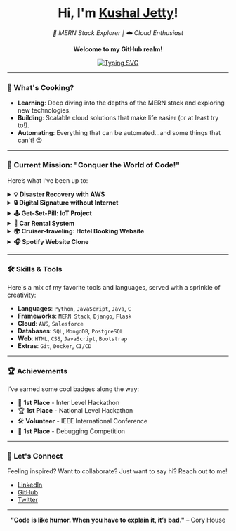 <div align="center">
  <h1>Hi, I'm <a href="https://github.com/KushalJetty">Kushal Jetty</a>!</h1>
  <p><em>🚀 MERN Stack Explorer | ☁️ Cloud Enthusiast</em></p>
  <p><strong>Welcome to my GitHub realm!</strong></p>
  <a href="https://github.com/KushalJetty">
    <img src="https://readme-typing-svg.demolab.com?font=Fira+Code&size=24&pause=1000&color=FFFFFF&center=true&vCenter=true&width=600&height=80&lines=Building+Things+One+Commit+at+a+Time;Turning+Ideas+into+Reality;Crafting+Code+with+Passion" alt="Typing SVG" />
  </a>
</div>

---

### 🚀 What's Cooking?

- **Learning**: Deep diving into the depths of the MERN stack and exploring new technologies.
- **Building**: Scalable cloud solutions that make life easier (or at least try to!).
- **Automating**: Everything that can be automated...and some things that can't! 😉

---

### 🎯 Current Mission: "Conquer the World of Code!"

Here’s what I’ve been up to:

<details>
  <summary><b>💡 Disaster Recovery with AWS</b></summary>
  <blockquote>
  A heroic tale of resilience, where I architected a robust disaster recovery plan using VPCs, subnets, EBS volumes, CloudTrail, and EC2 instances. All while fighting off the evil forces of data loss!
  </blockquote>
</details>

<details>
  <summary><b>🔒 Digital Signature without Internet</b></summary>
  <blockquote>
  Imagine signing a document without the internet! I turned this dream into reality by creating a digital signature system using SHA256, cryptographic algorithms, and more. Who needs the internet anyway? 😎
  </blockquote>
</details>

<details>
  <summary><b>🕹️ Get-Set-Pill: IoT Project</b></summary>
  <blockquote>
  A futuristic reminder system for taking pills, powered by NodeMCU, IR sensors, and a dash of Arduino magic. No more missed doses, just health, and happiness!
  </blockquote>
</details>

<details>
  <summary><b>🚗 Car Rental System</b></summary>
  <blockquote>
  Revamped the car rental experience with a Salesforce-powered system featuring a stunning carousel and automated queries. Now renting a car is as smooth as a drive in the park!
  </blockquote>
</details>

<details>
  <summary><b>🌍 Cruiser-traveling: Hotel Booking Website</b></summary>
  <blockquote>
  Booking hotels was never this fun! Built a full-fledged website with PHP, SQL, HTML, CSS, and JS, complete with animations and charts. Bon voyage!
  </blockquote>
</details>

<details>
  <summary><b>🎧 Spotify Website Clone</b></summary>
  <blockquote>
  Why just listen to music when you can also clone your favorite music platform? Created a Spotify clone with a slick interface using HTML, CSS, and Bootstrap. Rock on!
  </blockquote>
</details>

---

### 🛠 Skills & Tools

Here's a mix of my favorite tools and languages, served with a sprinkle of creativity:

- **Languages**: `Python`, `JavaScript`, `Java`, `C`
- **Frameworks**: `MERN Stack`, `Django`, `Flask`
- **Cloud**: `AWS`, `Salesforce`
- **Databases**: `SQL`, `MongoDB`, `PostgreSQL`
- **Web**: `HTML`, `CSS`, `JavaScript`, `Bootstrap`
- **Extras**: `Git`, `Docker`, `CI/CD`

---

### 🏆 Achievements

I’ve earned some cool badges along the way:

- 🥇 **1st Place** - Inter Level Hackathon
- 🏆 **1st Place** - National Level Hackathon
- 🛠 **Volunteer** - IEEE International Conference
- 🎯 **1st Place** - Debugging Competition

---

### 🌟 Let's Connect

Feeling inspired? Want to collaborate? Just want to say hi? Reach out to me!

- [LinkedIn](https://www.linkedin.com/in/kushaljetty/)
- [GitHub](https://github.com/KushalJetty)
- [Twitter](https://x.com/KushalJetty_007)

---

<p align="center">
  <strong>"Code is like humor. When you have to explain it, it’s bad."</strong> – Cory House
</p>
